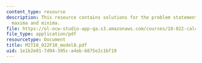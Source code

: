 ```yaml
---
content_type: resource
description: This resource contains solutions for the problem statements related to
  maxima and minima.
file: https://ol-ocw-studio-app-qa.s3.amazonaws.com/courses/18-022-calculus-of-several-variables-fall-2010/1e1b2e017d94395ca4eb6875e2c1bf19_MIT18_022F10_model8.pdf
file_type: application/pdf
resourcetype: Document
title: MIT18_022F10_model8.pdf
uid: 1e1b2e01-7d94-395c-a4eb-6875e2c1bf19
---
```

